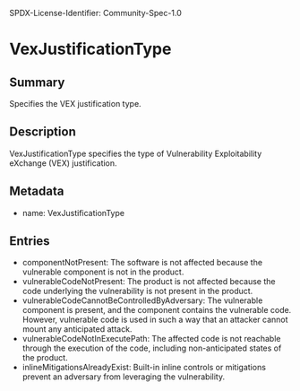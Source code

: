 SPDX-License-Identifier: Community-Spec-1.0

# VexJustificationType

## Summary

Specifies the VEX justification type.

## Description

VexJustificationType specifies the type of Vulnerability Exploitability eXchange (VEX) justification.

## Metadata

- name: VexJustificationType

## Entries

- componentNotPresent: The software is not affected because the vulnerable component is not in the product.
- vulnerableCodeNotPresent: The product is not affected because the code underlying the vulnerability is not present in the product.
- vulnerableCodeCannotBeControlledByAdversary: The vulnerable component is present, and the component contains the vulnerable code. However, vulnerable code is used in such a way that an attacker cannot mount any anticipated attack.
- vulnerableCodeNotInExecutePath: The affected code is not reachable through the execution of the code, including non-anticipated states of the product.
- inlineMitigationsAlreadyExist: Built-in inline controls or mitigations prevent an adversary from leveraging the vulnerability.

